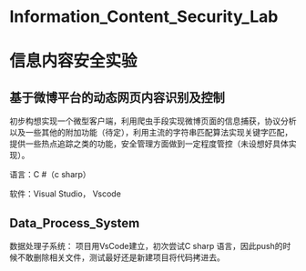 ﻿﻿Information_Content_Security_Lab================================# 信息内容安全实验## 基于微博平台的动态网页内容识别及控制初步构想实现一个微型客户端，利用爬虫手段实现微博页面的信息捕获，协议分析以及一些其他的附加功能（待定），利用主流的字符串匹配算法实现关键字匹配，提供一些热点追踪之类的功能，安全管理方面做到一定程度管控（未设想好具体实现）。语言：C \#（c sharp）软件：Visual Studio， Vscode## Data_Process_System数据处理子系统：项目用VsCode建立，初次尝试C sharp 语言，因此push的时候不敢删除相关文件，测试最好还是新建项目将代码拷进去。